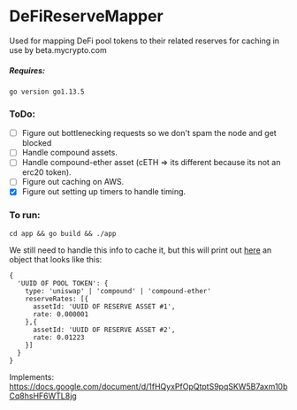 # DeFiReserveMapper
Used for mapping DeFi pool tokens to their related reserves for caching in use by beta.mycrypto.com


##### Requires:
`go version go1.13.5`

### ToDo:
- [ ] Figure out bottlenecking requests so we don't spam the node and get blocked
- [ ] Handle compound assets.
- [ ] Handle compound-ether asset (cETH => its different because its not an erc20 token).
- [ ] Figure out caching on AWS.
- [x] Figure out setting up timers to handle timing.

### To run:
`cd app && go build && ./app`

We still need to handle this info to cache it, but this will print out [here](https://github.com/MyCryptoHQ/DeFiReserveMapper/blob/master/outputFile.json) an object that looks like this:
```
{
  'UUID OF POOL TOKEN': {
    type: 'uniswap' | 'compound' | 'compound-ether'
    reserveRates: [{
      assetId: 'UUID OF RESERVE ASSET #1',
      rate:	0.000001
    },{
      assetId: 'UUID OF RESERVE ASSET #2',
      rate:	0.01223
    }]		
  }	
}
```

Implements: https://docs.google.com/document/d/1fHQyxPfOpQtptS9pqSKW5B7axm10bCq8hsHF6WTL8jg
